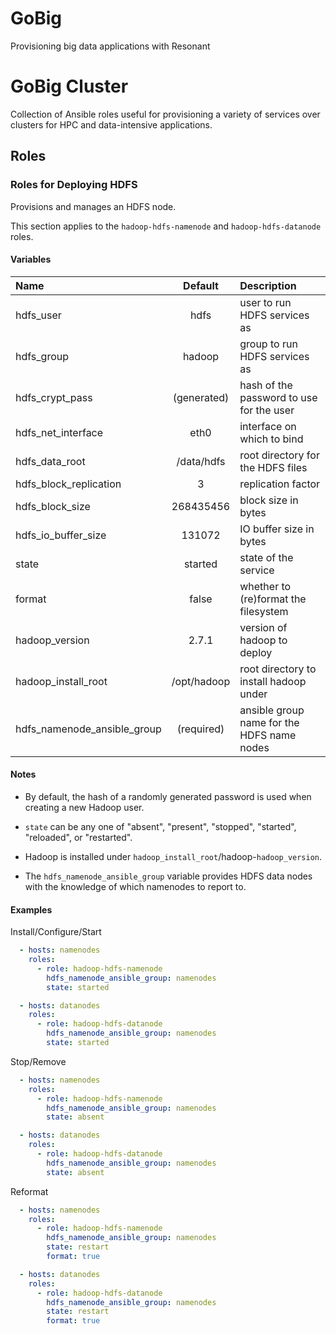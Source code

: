 
# GoBig

Provisioning big data applications with Resonant

# GoBig Cluster

Collection of Ansible roles useful for provisioning a variety of services over
clusters for HPC and data-intensive applications.

## Roles
### Roles for Deploying HDFS
Provisions and manages an HDFS node.

This section applies to the `hadoop-hdfs-namenode` and `hadoop-hdfs-datanode`
roles.

#### Variables

|Name                       |Default    |Description                                |
|:--------------------------|:---------:|:------------------------------------------|
|hdfs_user                  |hdfs       |user to run HDFS services as               |
|hdfs_group                 |hadoop     |group to run HDFS services as              |
|hdfs_crypt_pass            |(generated)|hash of the password to use for the user   |
|hdfs_net_interface         |eth0       |interface on which to bind                 |
|hdfs_data_root             |/data/hdfs |root directory for the HDFS files          |
|hdfs_block_replication     |3          |replication factor                         |
|hdfs_block_size            |268435456  |block size in bytes                        |
|hdfs_io_buffer_size        |131072     |IO buffer size in bytes                    |
|state                      |started    |state of the service                       |
|format                     |false      |whether to (re)format the filesystem       |
|hadoop_version             |2.7.1      |version of hadoop to deploy                |
|hadoop_install_root        |/opt/hadoop|root directory to install hadoop under     |
|hdfs_namenode_ansible_group|(required) |ansible group name for the HDFS name nodes |

#### Notes

  - By default, the hash of a randomly generated password is used when creating
    a new Hadoop user.

  - `state` can be any one of "absent", "present", "stopped", "started",
    "reloaded", or "restarted".

  - Hadoop is installed under `hadoop_install_root`/hadoop-`hadoop_version`.

  - The `hdfs_namenode_ansible_group` variable provides HDFS data nodes with the
    knowledge of which namenodes to report to.

#### Examples

Install/Configure/Start
```YAML
  - hosts: namenodes
    roles:
      - role: hadoop-hdfs-namenode
        hdfs_namenode_ansible_group: namenodes
        state: started

  - hosts: datanodes
    roles:
      - role: hadoop-hdfs-datanode
        hdfs_namenode_ansible_group: namenodes
        state: started
```

Stop/Remove
```YAML
  - hosts: namenodes
    roles:
      - role: hadoop-hdfs-namenode
        hdfs_namenode_ansible_group: namenodes
        state: absent

  - hosts: datanodes
    roles:
      - role: hadoop-hdfs-datanode
        hdfs_namenode_ansible_group: namenodes
        state: absent
```

Reformat
```YAML
  - hosts: namenodes
    roles:
      - role: hadoop-hdfs-namenode
        hdfs_namenode_ansible_group: namenodes
        state: restart
        format: true

  - hosts: datanodes
    roles:
      - role: hadoop-hdfs-datanode
        hdfs_namenode_ansible_group: namenodes
        state: restart
        format: true
```


